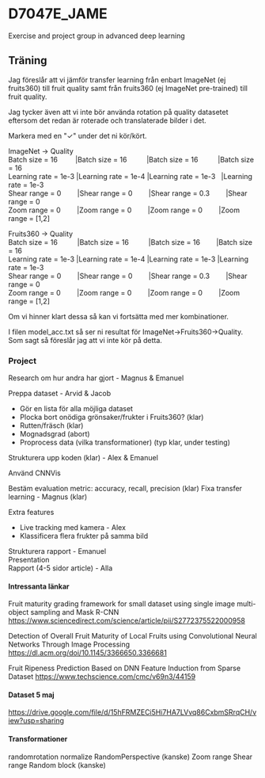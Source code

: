 # D7047E_JAME
Exercise and project group in advanced deep learning

## Träning
Jag föreslår att vi jämför transfer learning från enbart ImageNet (ej fruits360) till fruit quality samt från fruits360 (ej ImageNet pre-trained) till fruit quality.

Jag tycker även att vi inte bör använda rotation på quality datasetet eftersom det redan är roterade och translaterade bilder i det.

Markera med en "✓" under det ni kör/kört.

ImageNet -> Quality  
Batch size = 16 &emsp; &emsp;|Batch size = 16 &emsp; &emsp; |Batch size = 16 &emsp; &emsp; |Batch size = 16  
Learning rate = 1e-3  |Learning rate = 1e-4 |Learning rate = 1e-3 &nbsp; |Learning rate = 1e-3  
Shear range = 0     &emsp; &ensp;  |Shear range = 0   &emsp; &ensp;  |Shear range = 0.3   &emsp; &ensp; |Shear range = 0  
Zoom range = 0   &emsp;  &ensp;   |Zoom range = 0    &emsp;  &ensp; |Zoom range = 0    &emsp;  &ensp; |Zoom range = [1,2]  
  
  
Fruits360 -> Quality  
Batch size = 16   &emsp; &emsp;    |Batch size = 16    &emsp; &emsp;  |Batch size = 16    &emsp; &ensp;   |Batch size = 16  
Learning rate = 1e-3  |Learning rate = 1e-4 |Learning rate = 1e-3 |Learning rate = 1e-3  
Shear range = 0  &emsp; &ensp;     |Shear range = 0   &emsp; &ensp;   |Shear range = 0.3  &emsp; &ensp;  |Shear range = 0  
Zoom range = 0     &emsp; &ensp;   |Zoom range = 0    &emsp; &ensp;   |Zoom range = 0   &emsp; &ensp;    |Zoom range = [1,2]  


Om vi hinner klart dessa så kan vi fortsätta med mer kombinationer.

I filen model_acc.txt så ser ni resultat för ImageNet->Fruits360->Quality. Som sagt så föreslår jag att vi inte kör på detta.




### Project
Research om hur andra har gjort - Magnus & Emanuel

Preppa dataset - Arvid & Jacob
- Gör en lista för alla möjliga dataset
- Plocka bort onödiga grönsaker/frukter i Fruits360? (klar)
- Rutten/fräsch (klar)
- Mognadsgrad (abort)
- Proprocess data (vilka transformationer) (typ klar, under testing)

Strukturera upp koden (klar) - Alex & Emanuel

Använd CNNVis

Bestäm evaluation metric: accuracy, recall, precision (klar) 
Fixa transfer learning - Magnus (klar)

Extra features
- Live tracking med kamera - Alex  
- Klassificera flera frukter på samma bild


Strukturera rapport - Emanuel  
Presentation  
Rapport (4-5 sidor article) - Alla


#### Intressanta länkar
Fruit maturity grading framework for small dataset using single image multi-object sampling and Mask R-CNN
https://www.sciencedirect.com/science/article/pii/S2772375522000958

Detection of Overall Fruit Maturity of Local Fruits using Convolutional Neural Networks Through Image Processing
https://dl.acm.org/doi/10.1145/3366650.3366681

Fruit Ripeness Prediction Based on DNN Feature Induction from Sparse Dataset
https://www.techscience.com/cmc/v69n3/44159

#### Dataset 5 maj
https://drive.google.com/file/d/15hFRMZECi5Hi7HA7LVvq86CxbmSRrqCH/view?usp=sharing

#### Transformationer
randomrotation
normalize
RandomPerspective (kanske)
Zoom range
Shear range
Random block (kanske)
